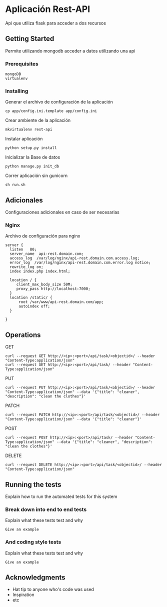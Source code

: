 # Aplicación Rest-API 

Api que utiliza flask para acceder a dos recursos

## Getting Started

Permite utilizando mongodb acceder a datos utilizando una api

### Prerequisites


```
mongoDB
virtualenv

```

### Installing

Generar el archivo de configuración de la aplicación


```
cp app/config.ini.template app/config.ini
```

Crear ambiente de la aplicación


```
mkvirtualenv rest-api
```

Instalar aplicación


```
python setup.py install
```

Inicializar la Base de datos


```
python manage.py init_db
```

Correr aplicación sin gunicorn


```
sh run.sh
```

## Adicionales

Configuraciones adicionales en caso de ser necesarias


### Nginx

Archivo de configuración para nginx

```
server {
  listen   80;
  server_name  api-rest.domain.com;
  access_log  /var/log/nginx/api-rest.domain.com.access.log;
  error_log  /var/log/nginx/api-rest.domain.com.error.log notice;
  rewrite_log on;
  index index.php index.html;

  location / {
     client_max_body_size 50M;
     proxy_pass http://localhost:7000;
  }
  location /static/ {
      root /var/www/api-rest.domain.com/app;
      autoindex off;
  }

}

```
## Operations 

GET
```
curl --request GET http://<ip>:<port>/api/task/<objectid>/ --header "Content-Type:application/json"
curl --request GET http://<ip>:<port>/api/task/ --header "Content-Type:application/json"
```

PUT
```
curl --request PUT http://<ip>:<port>/api/task/<objectid>/ --header "Content-Type:application/json" --data '{"title": "cleaner", "description": "clean the clothes"}'
```

PATCH
```
curl --request PATCH http://<ip>:<port>/api/task/<objectid>/ --header "Content-Type:application/json" --data '{"title": "cleaner"}'
```

POST
```
curl --request POST http://<ip>:<port>/api/task/ --header "Content-Type:application/json" --data '{"title": "cleaner", "description": "clean the clothes"}'
```

DELETE
```
curl --request DELETE http://<ip>:<port>/api/task/<objectid>/ --header "Content-Type:application/json"
```

## Running the tests

Explain how to run the automated tests for this system

### Break down into end to end tests

Explain what these tests test and why

```
Give an example
```

### And coding style tests

Explain what these tests test and why

```
Give an example
```



## Acknowledgments

* Hat tip to anyone who's code was used
* Inspiration
* etc

